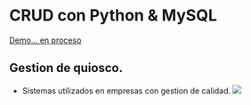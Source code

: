 # CRUD con Python & MySQL
[Demo... en proceso](https://github.com/RodrigoLarroca/CRUD_PythonMySQL/tree/main/)

## Gestion de quiosco. 
+ Sistemas utilizados en empresas con gestion de calidad.
![](https://raw.githubusercontent.com/RodrigoLarroca/CRUD_PythonMySQ/main/crud_phpsql.webp)
